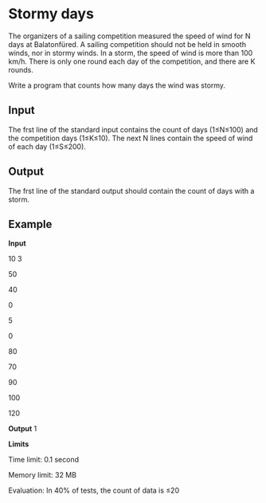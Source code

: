 
# Stormy days

The organizers of a sailing competition measured the speed of wind for N days at Balatonfüred. 
A sailing competition should not be held in smooth winds, nor in stormy winds. 
In a storm, the speed of wind is more than 100 km/h. 
There is only one round each day of the competition, and there are K rounds.

Write a program that counts how many days the wind was stormy.

## Input
The frst line of the standard input contains the count of days (1≤N≤100) and the
competition days (1≤K≤10). The next N lines contain the speed of wind of each day
(1≤S≤200).

## Output

The frst line of the standard output should contain the count of days with a storm.

## Example

**Input**

10 3

50

40

0

5

0

80

70

90

100

120

**Output**
1

**Limits**

Time limit: 0.1 second

Memory limit: 32 MB

Evaluation: In 40% of tests, the count of data is ≤20
